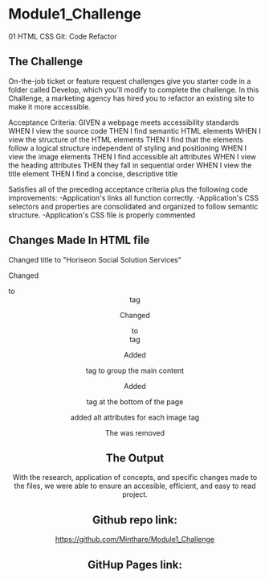 # Module1_Challenge
01 HTML CSS Git: Code Refactor

## The Challenge 
On-the-job ticket or feature request challenges give you starter code in a folder called Develop, which you'll modify to complete the challenge.
 In this Challenge, a marketing agency has hired you to refactor an existing site to make it more accessible.

Acceptance Criteria:
GIVEN a webpage meets accessibility standards
WHEN I view the source code
THEN I find semantic HTML elements
WHEN I view the structure of the HTML elements
THEN I find that the elements follow a logical structure independent of styling and positioning
WHEN I view the image elements
THEN I find accessible alt attributes
WHEN I view the heading attributes
THEN they fall in sequential order
WHEN I view the title element
THEN I find a concise, descriptive title

Satisfies all of the preceding acceptance criteria plus the following code improvements:
-Application's links all function correctly.
-Application's CSS selectors and properties are consolidated and organized to follow semantic structure.
-Application's CSS file is properly commented

## Changes Made In HTML file

Changed title to "Horiseon Social Solution Services"

Changed <div> to <header> tag

Changed <div> to <nav> tag 

Added <main> tag to group the main content

Added <footer> tag at the bottom of the page

added alt attributes for each image tag

The </img> was removed

## The Output
With the research, application of concepts, and specific changes made to the files, we were able to ensure an accesible, efficient, and easy to read project.  

## Github repo link:
https://github.com/Minthare/Module1_Challenge

## GitHup Pages link:

